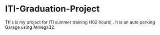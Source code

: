 # ITI-Graduation-Project
This is my project for ITI summer training (162 hours) . It is an auto parking Garage using Atmega32.
